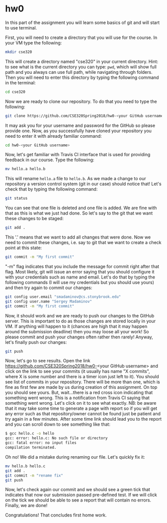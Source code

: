 
# hw0
In this part of the assignment you will learn some basics of git and will start to use terminal.

First, you will need to create a directory that you will use for the course. In your VM type the following:
```bash
mkdir cse320
```
This will create a directory named "cse320" in your current directory. Hint: to see what is the current directory you can type: `pwd`, which will show full path and you always can use full path, while navigating through folders.
Then you will need to enter this directory by typing the following command in the terminal:
```bash
cd cse320
```
Now we are ready to clone our repository. To do that you need to type the following:
```bash
git clone https://github.com/CSE320Spring2018/hw0-<your GitHub username>
```
It may ask you for your username and password for the GitHub so please provide one. Now, as you successfully have cloned your repository you need to enter it with already familiar command:
```bash
cd hw0-<your GitHub username>
```
Now, let's get familiar with Travis CI interface that is used for providing feedback in our course. Type the following:
```bash
mv hello.a hello.b
```
This will rename `hello.a` file to `hello.b`. As we made a change to our repository a version control system (git in our case) should notice that! Let's check that by typing the following command:
```bash
git status
```
You can see that one file is deleted and one file is added. We are fine with that as this is what we just had done. So let's say to the git that we want these changes to be staged:
```bash
git add .
```
This '.' means that we want to add all changes that were done. Now we need to commit these changes, i.e. say to git that we want to create a check point at this state:
```bash
git commit -m "My first commit"
```
"-m" flag indicates that you include the message for commit right after that flag. Most likely, git will issue an error saying that you should configure it with your credentials such as name and email. Let's do that by typing the following commands (I will use my credentials but you should use yours) and then try again to commit our changes:
```bash
git config user.email "smadaminov@cs.stonybrook.edu"
git config user.name "Sergey Madaminov"
git commit -m "My first commit"
```
Now, it should work and we are ready to push our changes to the GitHub server. This is important to do as those changes are stored locally in your VM. If anything will happen to it (chances are high that it may happen around the submission deadline) then you may loose all your work! So please commit and push your changes often rather then rarely! Anyway, let's finally push our changes:
```bash
git push
```
Now, let's go to see results. Open the link https://github.com/CSE320Spring2018/hw0-<your GitHub username\> and click on the link to see your commits (it usually has name "X commits", where X is some number and there is a timer icon just left to it). You should see list of commits in your repository. There will be more than one, which is fine as first few are made by us during creation of this assignment. On top you should see yours. But, wait...there is a red cross icon indicating that something went wrong. This is a notification from Travis CI saying that something went wrong. Let's click on it to see what exactly. NB: be aware that it may take some time to generate a page with report so if you will get any error such as that repository/owner cannot be found just be patient and try again in a few minutes.
After some time link should lead you to the report and you can scroll down to see something like that:
```bash
$ gcc hello.c -o hello
gcc: error: hello.c: No such file or directory
gcc: fatal error: no input files
compilation terminated.
```
Oh no! We did a mistake during renaming our file. Let's quickly fix it:
```bash
mv hello.b hello.c
git add .
git commit -m "rename fix"
git push
```
Now, let's check again our commit and we should see a green tick that indicates that now our submission passed pre-defined test. If we will click on the tick we should be able to see a report that will contain no errors. Finally, we are done!

Congratulations! That concludes first home work.

